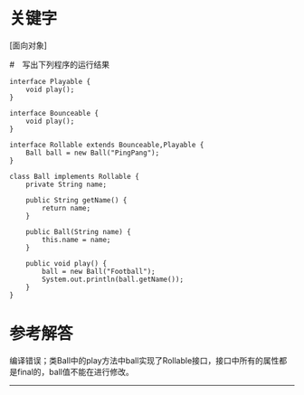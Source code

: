 # 关键字

[面向对象]

#　写出下列程序的运行结果

```
interface Playable {
	void play();
}

interface Bounceable {
	void play();
}

interface Rollable extends Bounceable,Playable {
	Ball ball = new Ball("PingPang");
}

class Ball implements Rollable {
	private String name;

	public String getName() {
		return name;
	}

	public Ball(String name) {
		this.name = name;
	}

	public void play() {
		ball = new Ball("Football");
		System.out.println(ball.getName());
	}
}
```

# 参考解答

编译错误；类Ball中的play方法中ball实现了Rollable接口，接口中所有的属性都是final的，ball值不能在进行修改。

---